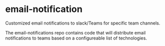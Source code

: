 # email-notification
Customized email notifications to slack/Teams for specific team channels.

The email-notifications repo contains code that will distribute email notifications to teams based on a configureable list of technologies.
